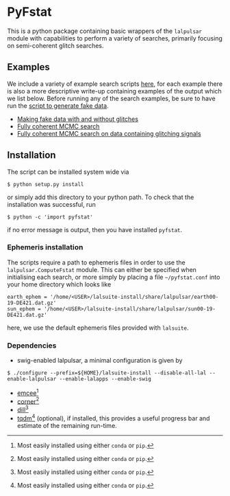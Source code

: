 # PyFstat

This is a python package containing basic wrappers of the `lalpulsar` module
with capabilities to perform a variety of searches, primarily focusing on
semi-coherent glitch searches.

## Examples

We include a variety of example search scripts [here](examples), for each
example there is also a more descriptive write-up containing examples of the
output which we list below. Before running any of the search examples, be sure
to have run the [script to generate fake data](examples/make_fake_data.py).

* [Making fake data with and without glitches](docs/make_fake_data.md)
* [Fully coherent MCMC search](docs/fully_coherent_search_using_MCMC.md)
* [Fully coherent MCMC search on data containing glitching signals](docs/fully_coherent_search_using_MCMC_on_glitching_data.md)

## Installation

The script can be installed system wide via
```
$ python setup.py install
```
or simply add this directory to your python path. To check that the installation
was successful, run
```
$ python -c 'import pyfstat'
```
if no error message is output, then you have installed `pyfstat`.

### Ephemeris installation

The scripts require a path to ephemeris files in order to use the
`lalpulsar.ComputeFstat` module. This can either be specified when initialising
each search, or more simply by placing a file `~/pyfstat.conf` into your home
directory which looks like

```
earth_ephem = '/home/<USER>/lalsuite-install/share/lalpulsar/earth00-19-DE421.dat.gz'
sun_ephem = '/home/<USER>/lalsuite-install/share/lalpulsar/sun00-19-DE421.dat.gz'
```
here, we use the default ephemeris files provided with `lalsuite`.

### Dependencies

* swig-enabled lalpulsar, a minimal configuration is given by

```
$ ./configure --prefix=${HOME}/lalsuite-install --disable-all-lal --enable-lalpulsar --enable-lalapps --enable-swig
```

* [emcee](http://dan.iel.fm/emcee/current/)[^1]
* [corner](https://pypi.python.org/pypi/corner/)[^1]
* [dill](https://pypi.python.org/pypi/dill)[^1]
* [tqdm](https://pypi.python.org/pypi/tqdm)[^1] (optional), if installed, this
  provides a useful progress bar and estimate of the remaining run-time.

[^1]: Most easily installed using either `conda` or `pip`.

